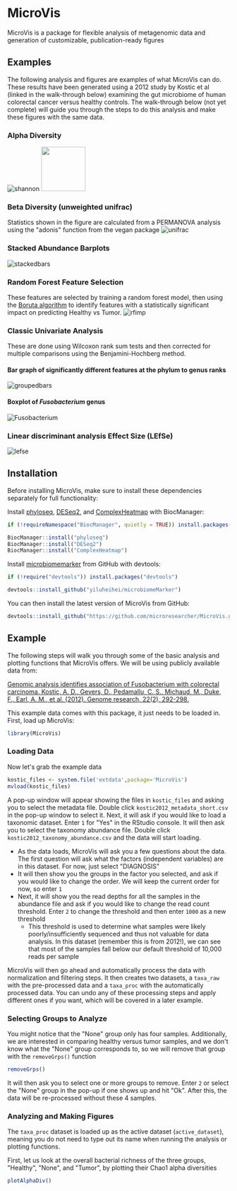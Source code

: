 
# MicroVis

<!-- badges: start -->
<!-- badges: end -->

MicroVis is a package for flexible analysis of metagenomic data and generation of customizable, publication-ready figures

## Examples
The following analysis and figures are examples of what MicroVis can do. These results have been generated using a 2012 study by Kostic et al (linked in the walk-through below) examining the gut microbiome of human colorectal cancer versus healthy controls. The walk-through below (not yet complete) will guide you through the steps to do this analysis and make these figures with the same data.

### Alpha Diversity
![shannon](https://user-images.githubusercontent.com/73134383/135261971-0488ecc4-60ef-4c12-b86c-686e0c071f39.png)
<img src="https://user-images.githubusercontent.com/73134383/135261971-0488ecc4-60ef-4c12-b86c-686e0c071f39.png" width="100">

### Beta Diversity (unweighted unifrac)
Statistics shown in the figure are calculated from a PERMANOVA analysis using the "adonis" function from the vegan package
![unifrac](https://user-images.githubusercontent.com/73134383/135261990-9dec0d8a-7953-4bb7-85b5-62df7c72cb75.png)

### Stacked Abundance Barplots
![stackedbars](https://user-images.githubusercontent.com/73134383/135262014-8f175c22-412e-482c-a255-b6c1ad7c9794.png)

### Random Forest Feature Selection
These features are selected by training a random forest model, then using the [Boruta algorithm](https://www.datacamp.com/community/tutorials/feature-selection-R-boruta) to identify features with a statistically significant impact on predicting Healthy vs Tumor.
![rfimp](https://user-images.githubusercontent.com/73134383/135262113-54d9c620-b2ce-4cf4-8978-a0fcafd42101.png)

### Classic Univariate Analysis
These are done using Wilcoxon rank sum tests and then corrected for multiple comparisons using the Benjamini-Hochberg method.

#### Bar graph of significantly different features at the phylum to genus ranks
![groupedbars](https://user-images.githubusercontent.com/73134383/135262046-52ee7a63-5b6c-4522-9124-da5b9c6d9185.png)

#### Boxplot of _Fusobacterium_ genus
![Fusobacterium](https://user-images.githubusercontent.com/73134383/135262151-21491f46-ca46-41f5-8a09-b416be68c3a4.png)

### Linear discriminant analysis Effect Size (LEfSe)
![lefse](https://user-images.githubusercontent.com/73134383/135262172-ef55ad45-4393-4187-82fd-eeda267a2333.png)


## Installation

Before installing MicroVis, make sure to install these dependencies separately for full functionality:

Install [phyloseq](https://joey711.github.io/phyloseq/), [DESeq2](http://www.bioconductor.org/packages/release/bioc/vignettes/DESeq2/inst/doc/DESeq2.html), and [ComplexHeatmap](https://jokergoo.github.io/ComplexHeatmap-reference/book/) with BiocManager:

``` r
if (!requireNamespace("BiocManager", quietly = TRUE)) install.packages("BiocManager")

BiocManager::install("phyloseq")
BiocManager::install("DESeq2")
BiocManager::install("ComplexHeatmap")
```

Install [microbiomemarker]() from GitHub with devtools:
``` r
if (!require("devtools")) install.packages("devtools")

devtools::install_github("yiluheihei/microbiomeMarker") 
```

You can then install the latest version of MicroVis from GitHub:

``` r
devtools::install_github("https://github.com/microresearcher/MicroVis.git")
```

## Example

The following steps will walk you through some of the basic analysis and plotting functions that MicroVis offers. We will be using publicly available data from:

[Genomic analysis identifies association of Fusobacterium with colorectal carcinoma. Kostic, A. D., Gevers, D., Pedamallu, C. S., Michaud, M., Duke, F., Earl, A. M., et al. (2012). Genome research, 22(2), 292-298.](https://genome.cshlp.org/content/22/2/292.long)

This example data comes with this package, it just needs to be loaded in.
First, load up MicroVis:
``` r
library(MicroVis)
```

### Loading Data

Now let's grab the example data
``` r
kostic_files <- system.file('extdata',package='MicroVis')
mvload(kostic_files)
```

A pop-up window will appear showing the files in `kostic_files` and asking you to select the metadata file. Double click `kostic2012_metadata_short.csv` in the pop-up window to select it. Next, it will ask if you would like to load a taxonomic dataset. Enter `1` for "Yes" in the RStudio console. It will then ask you to select the taxonomy abundance file. Double click `kostic2012_taxonomy_abundance.csv` and the data will start loading.

- As the data loads, MicroVis will ask you a few questions about the data. The first question will ask what the factors (independent variables) are in this dataset. For now, just select "DIAGNOSIS"
- It will then show you the groups in the factor you selected, and ask if you would like to change the order. We will keep the current order for now, so enter `1`
- Next, it will show you the read depths for all the samples in the abundance file and ask if you would like to change the read count threshold. Enter `2` to change the threshold and then enter `1000` as a new threshold
    - This threshold is used to determine what samples were likely poorly/insufficiently sequenced and thus not valuable for data analysis. In this dataset (remember this is from 2012!), we can see that most of the samples fall below our default threshold of 10,000 reads per sample

MicroVis will then go ahead and automatically process the data with normalization and filtering steps. It then creates two datasets, a `taxa_raw` with the pre-processed data and a `taxa_proc` with the automatically processed data. You can undo any of these processing steps and apply different ones if you want, which will be covered in a later example.

### Selecting Groups to Analyze
You might notice that the "None" group only has four samples. Additionally, we are interested in comparing healthy versus tumor samples, and we don't know what the "None" group corresponds to, so we will remove that group with the `removeGrps()` function

```r
removeGrps()
```

It will then ask you to select one or more groups to remove. Enter `2` or select the "None" group in the pop-up if one shows up and hit "Ok". After this, the data will be re-processed without these 4 samples.

### Analyzing and Making Figures

The `taxa_proc` dataset is loaded up as the active dataset (`active_dataset`), meaning you do not need to type out its name when running the analysis or plotting functions.

First, let us look at the overall bacterial richness of the three groups, "Healthy", "None", and "Tumor", by plotting their Chao1 alpha diversities

``` r
plotAlphaDiv()
```
